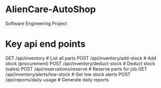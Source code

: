 ﻿# AlienCare-AutoShop
 Software Engineering Project

# Key api end points
GET    /api/inventory              # List all parts
POST   /api/inventory/add-stock    # Add stock (procurement)
POST   /api/inventory/deduct-stock # Deduct stock (sales)
POST   /api/reservations/reserve   # Reserve parts for job
GET    /api/inventory/alerts/low-stock # Get low stock alerts
POST   /api/reports/daily-usage    # Generate daily reports


